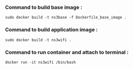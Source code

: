 ### Command to build base image :
    sudo docker build -t ns3base -f Dockerfile_base_image .

### Command to build application image :
    sudo docker build -t ns3wifi .

### Command to run container and attach to terminal :
    docker run -it ns3wifi /bin/bash